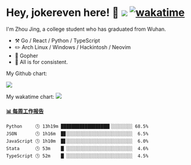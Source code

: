 # Hey, jokereven here! 👋 ![](https://visitor-badge.laobi.icu/badge?page_id=jokereven.readme) [![wakatime](https://wakatime.com/badge/user/eada5769-12fd-41f7-af3d-65254494dce1.svg)](https://wakatime.com/@eada5769-12fd-41f7-af3d-65254494dce1)

I'm Zhou Jing, a college student who has graduated from Wuhan.
-   :hammer_and_pick: Go / React / Python / TypeScript
-   :pencil2: Arch Linux / Windows / Hackintosh / Neovim
-   :seedling: Gopher
-   :thought_balloon: All is for consistent.

My Github chart:

![](https://ghchart.rshah.org/JonnieWayy)

My wakatime chart:
![](https://wakatime.com/share/@jokereven/1679dc82-4bf9-4b63-9203-390d608503de.png)

<!-- waka-box start -->
#### <a href="https://gist.github.com/9f8118785e2d128d746db5f61b0e0a2a" target="_blank">📊 每周工作报告</a>
```text
Python     🕓 13h19m ██████████████████▍░░░░░░░░ 68.5%
JSON       🕓 1h16m  █▊░░░░░░░░░░░░░░░░░░░░░░░░░  6.5%
JavaScript 🕓 1h10m  █▋░░░░░░░░░░░░░░░░░░░░░░░░░  6.0%
Stata      🕓 53m    █▏░░░░░░░░░░░░░░░░░░░░░░░░░  4.6%
TypeScript 🕓 52m    █▏░░░░░░░░░░░░░░░░░░░░░░░░░  4.5%
```
<!-- Powered by https://github.com/journey-ad/waka-box-go . -->
<!-- waka-box end -->
